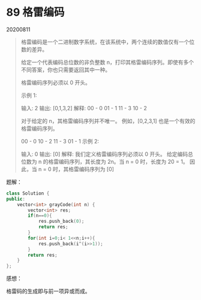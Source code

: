 # 89 格雷编码

20200811

> 格雷编码是一个二进制数字系统，在该系统中，两个连续的数值仅有一个位数的差异。
>
> 给定一个代表编码总位数的非负整数 n，打印其格雷编码序列。即使有多个不同答案，你也只需要返回其中一种。
>
> 格雷编码序列必须以 0 开头。
>
>  
>
> 示例 1:
>
> 输入: 2
> 输出: [0,1,3,2]
> 解释:
> 00 - 0
> 01 - 1
> 11 - 3
> 10 - 2
>
> 对于给定的 n，其格雷编码序列并不唯一。
> 例如，[0,2,3,1] 也是一个有效的格雷编码序列。
>
> 00 - 0
> 10 - 2
> 11 - 3
> 01 - 1
> 示例 2:
>
> 输入: 0
> 输出: [0]
> 解释: 我们定义格雷编码序列必须以 0 开头。
>      给定编码总位数为 n 的格雷编码序列，其长度为 2n。当 n = 0 时，长度为 20 = 1。
>      因此，当 n = 0 时，其格雷编码序列为 [0]

题解：

```Cpp
class Solution {
public:
    vector<int> grayCode(int n) {
        vector<int> res;
        if(n==0){
            res.push_back(0);
            return res;
        }
        for(int i=0;i< 1<<n;i++){
            res.push_back(i^(i>>1));
        }
        return res;
    }
};
```

感想：

格雷码的生成即与前一项异或而成。
